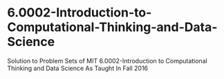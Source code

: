 # 6.0002-Introduction-to-Computational-Thinking-and-Data-Science

Solution to Problem Sets of MIT 6.0002-Introduction to Computational Thinking and Data Science As Taught In Fall 2016
